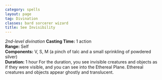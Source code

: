 ```yaml
---
category: spells
layout: page
tag: Divination
classes: bard sorcerer wizard
title: See Invisibility
---
```


_2nd-level divination_ **Casting Time:** 1 action    
**Range:** Self    
**Components:** V, S, M (a pinch of talc and a small sprinkling of powdered silver)    
**Duration:** 1 hour For the duration, you see invisible creatures and objects as if they were visible, and you can see into the Ethereal Plane. Ethereal creatures and objects appear ghostly and translucent. 